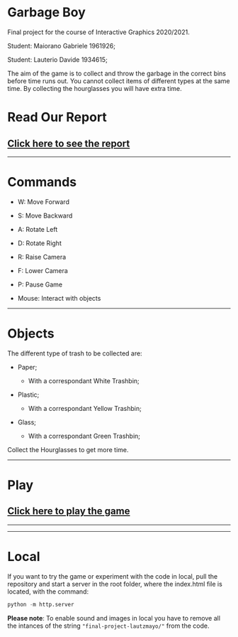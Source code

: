 # Garbage Boy

Final project for the course of Interactive Graphics 2020/2021.

Student: Maiorano Gabriele 1961926;

Student: Lauterio Davide 1934615;

The aim of the game is to collect and throw the garbage in the correct bins before time runs out.
You cannot collect items of different types at the same time.
By collecting the hourglasses you will have extra time.

# Read Our Report

## [Click here to see the report](https://github.com/SapienzaInteractiveGraphicsCourse/final-project-lautzmayo/Report_GarbageBoy.pdf)

---

# Commands

-   W: Move Forward

-   S: Move Backward

-   A: Rotate Left

-   D: Rotate Right

-   R: Raise Camera

-   F: Lower Camera

-   P: Pause Game

-   Mouse: Interact with objects

---

# Objects

The different type of trash to be collected are:

-   Paper;

    -   With a correspondant White Trashbin;

-   Plastic;

    -   With a correspondant Yellow Trashbin;

-   Glass;
    -   With a correspondant Green Trashbin;

Collect the Hourglasses to get more time.

---

# Play

## [Click here to play the game](https://sapienzainteractivegraphicscourse.github.io/final-project-lautzmayo/)

---

---

# Local

If you want to try the game or experiment with the code in local, pull the repository and start a server in the root folder, where the index.html file is located, with the command:

```python
python -m http.server
```

<b>Please note</b>: To enable sound and images in local you have to remove all the intances of the string `"final-project-lautzmayo/"` from the code.
